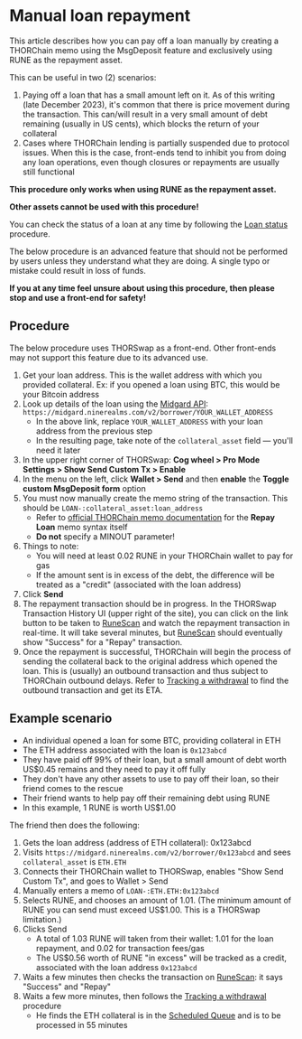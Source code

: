 # Manual loan repayment

This article describes how you can pay off a loan manually by creating a
THORChain memo using the MsgDeposit feature and exclusively using RUNE
as the repayment asset.

This can be useful in two (2) scenarios:

1. Paying off a loan that has a small amount left on it.  As of this writing (late December 2023), it's common that there is price movement during the transaction.  This can/will result in a very small amount of debt remaining (usually in US cents), which blocks the return of your collateral
1. Cases where THORChain lending is partially suspended due to protocol issues.  When this is the case, front-ends tend to inhibit you from doing any loan operations, even though closures or repayments are usually still functional

<div class="warning">
<strong>This procedure only works when using RUNE as the repayment asset.</strong>
<p></p>
<strong>Other assets cannot be used with this procedure!</strong>
</div>

You can check the status of a loan at any time by following the
[Loan status](loan-status.md) procedure.

<div class="warning">
The below procedure is an advanced feature that should not be performed by
users unless they understand what they are doing.  A single typo or mistake
could result in loss of funds.
<p></p>
<strong>If you at any time feel unsure about using this procedure, then please
stop and use a front-end for safety!</strong>
</div>

## Procedure

The below procedure uses THORSwap as a front-end.  Other front-ends may not
support this feature due to its advanced use.

1. Get your loan address.  This is the wallet address with which you provided collateral.  Ex: if you opened a loan using BTC, this would be your Bitcoin address
1. Look up details of the loan using the [Midgard API]: `https://midgard.ninerealms.com/v2/borrower/YOUR_WALLET_ADDRESS`
   - In the above link, replace `YOUR_WALLET_ADDRESS` with your loan address from the previous step
   - In the resulting page, take note of the `collateral_asset` field &mdash; you'll need it later
1. In the upper right corner of THORSwap: **Cog wheel > Pro Mode Settings > Show Send Custom Tx > Enable**
1. In the menu on the left, click **Wallet > Send** and then **enable** the **Toggle custom MsgDeposit form** option
1. You must now manually create the memo string of the transaction.  This should be `LOAN-:collateral_asset:loan_address`
   - Refer to [official THORChain memo documentation][1] for the **Repay Loan** memo syntax itself
   - **Do not** specify a MINOUT parameter!
1. Things to note:
   - You will need at least 0.02 RUNE in your THORChain wallet to pay for gas
   - If the amount sent is in excess of the debt, the difference will be treated as a "credit" (associated with the loan address)
1. Click **Send**
1. The repayment transaction should be in progress.  In the THORSwap Transaction History UI (upper right of the site), you can click on the link button to be taken to [RuneScan] and watch the repayment transaction in real-time.  It will take several minutes, but [RuneScan] should eventually show "Success" for a "Repay" transaction.
1. Once the repayment is successful, THORChain will begin the process of sending the collateral back to the original address which opened the loan.  This is (usually) an outbound transaction and thus subject to THORChain outbound delays.  Refer to [Tracking a withdrawal](../thorswap/tracking-a-withdrawal.md) to find the outbound transaction and get its ETA.

## Example scenario

- An individual opened a loan for some BTC, providing collateral in ETH
- The ETH address associated with the loan is `0x123abcd`
- They have paid off 99% of their loan, but a small amount of debt worth US$0.45 remains and they need to pay it off fully
- They don't have any other assets to use to pay off their loan, so their friend comes to the rescue
- Their friend wants to help pay off their remaining debt using RUNE
- In this example, 1 RUNE is worth US$1.00

The friend then does the following:

1. Gets the loan address (address of ETH collateral): 0x123abcd
1. Visits `https://midgard.ninerealms.com/v2/borrower/0x123abcd` and sees `collateral_asset` is `ETH.ETH`
1. Connects their THORChain wallet to THORSwap, enables "Show Send Custom Tx", and goes to Wallet > Send
1. Manually enters a memo of `LOAN-:ETH.ETH:0x123abcd`
1. Selects RUNE, and chooses an amount of 1.01.  (The minimum amount of RUNE you can send must exceed US$1.00.  This is a THORSwap limitation.)
1. Clicks Send
   - A total of 1.03 RUNE will taken from their wallet: 1.01 for the loan repayment, and 0.02 for transaction fees/gas
   - The US$0.56 worth of RUNE "in excess" will be tracked as a credit, associated with the loan address `0x123abcd`
1. Waits a few minutes then checks the transaction on [RuneScan]: it says "Success" and "Repay"
1. Waits a few more minutes, then follows the [Tracking a withdrawal](../thorswap/tracking-a-withdrawal.md) procedure
   - He finds the ETH collateral is in the [Scheduled Queue](queues.md) and is to be processed in 55 minutes

[1]: https://dev.thorchain.org/concepts/memos.html#repay-loan
[Midgard API]: https://midgard.ninerealms.com/v2/doc
[RuneScan]: https://runescan.io/
